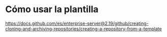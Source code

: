 # Cómo usar la plantilla

https://docs.github.com/es/enterprise-server@2.19/github/creating-cloning-and-archiving-repositories/creating-a-repository-from-a-template
